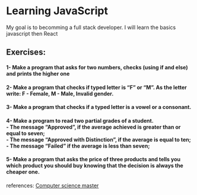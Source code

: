 <h1>Learning JavaScript</h1>
<p>My goal is to becomming a full stack developer. I will learn the basics javascript then React</p>
<h2>Exercises: </h2>
<h4>1- Make a program that asks for two numbers, checks (using if and else) and prints the higher one</h4>
<h4>2- Make a program that checks if typed letter is “F” or “M”. As the letter write: F - Female, M - Male, Invalid gender.</h4>
<h4>3- Make a program that checks if a typed letter is a vowel or a consonant.</h4>
<h4>4- Make a program to read two partial grades of a student.<br>
  - The message “Approved”, if the average achieved is greater than or equal to seven; <br>
  - The message “Approved with Distinction”, if the average is equal to ten;<br>
  - The message “Failed” if the average is less than seven;<br></h4>
<h4>5- Make a program that asks the price of three products and tells you which product you should buy knowing that the decision is always the cheaper one.</h4>
<h4></h4>
<h4></h4>
<h4></h4>
<h4></h4>
<h4></h4>
<p>references: <a href="https://www.computersciencemaster.com.br/exercicios-if-e-else/">Computer science master</a></p>
